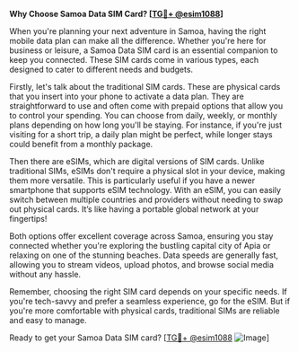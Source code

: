 **Why Choose Samoa Data SIM Card? [[TG💪+ @esim1088](https://t.me/s/esim1088)]**

When you're planning your next adventure in Samoa, having the right mobile data plan can make all the difference. Whether you're here for business or leisure, a Samoa Data SIM card is an essential companion to keep you connected. These SIM cards come in various types, each designed to cater to different needs and budgets.

Firstly, let's talk about the traditional SIM cards. These are physical cards that you insert into your phone to activate a data plan. They are straightforward to use and often come with prepaid options that allow you to control your spending. You can choose from daily, weekly, or monthly plans depending on how long you'll be staying. For instance, if you're just visiting for a short trip, a daily plan might be perfect, while longer stays could benefit from a monthly package.

Then there are eSIMs, which are digital versions of SIM cards. Unlike traditional SIMs, eSIMs don't require a physical slot in your device, making them more versatile. This is particularly useful if you have a newer smartphone that supports eSIM technology. With an eSIM, you can easily switch between multiple countries and providers without needing to swap out physical cards. It’s like having a portable global network at your fingertips!

Both options offer excellent coverage across Samoa, ensuring you stay connected whether you're exploring the bustling capital city of Apia or relaxing on one of the stunning beaches. Data speeds are generally fast, allowing you to stream videos, upload photos, and browse social media without any hassle.

Remember, choosing the right SIM card depends on your specific needs. If you're tech-savvy and prefer a seamless experience, go for the eSIM. But if you're more comfortable with physical cards, traditional SIMs are reliable and easy to manage.

Ready to get your Samoa Data SIM card? [[TG💪+ @esim1088](https://t.me/s/esim1088) ![Image](https://i.postimg.cc/Y0z9fWf4/image.png)]